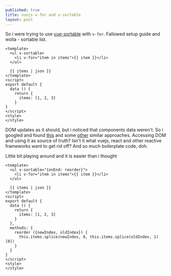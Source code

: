 ```yaml
---
published: true
title: vuejs v-for and v-sortable
layout: post
---
```

So i were trying to use [vue-sortable](http://sagalbot.github.io/vue-sortable/) with `v-for`. Fallowed setup guide and wolla - sortable list.

```vue
<template>
  <ul v-sortable>
    <li v-for="item in items">{{ item }}</li>
  </ul>

  {{ items | json }}
</template>
<script>
export default {
  data () {
    return {
      items: [1, 2, 3]
    }
}
</script>
<style>
</style>
```
DOM updates as it should, but i noticed that components data weren't. So i googled and found [this](https://jsfiddle.net/peterburrell/rubagbc5/5/) and some [other](https://forum.vuejs.org/topic/888/best-way-to-keep-sortable-lists-in-order/4) similar approaches. Accessing DOM and using it as source of truth? Isn't it what vuejs, react and other reactive frameworks want to get rid off? And so much boilerplate code, doh.

Little bit playing around and it is easier than i thought

```vue
<template>
  <ul v-sortable="{onEnd: reorder}">
    <li v-for="item in items">{{ item }}</li>
  </ul>

  {{ items | json }}
</template>
<script>
export default {
  data () {
    return {
      items: [1, 2, 3]
    }
  },
  methods: {
    reorder ({newIndex, oldIndex}) {
      this.items.splice(newIndex, 0, this.items.splice(oldIndex, 1)[0])
    }
  }
}
</script>
<style>
</style>
```

